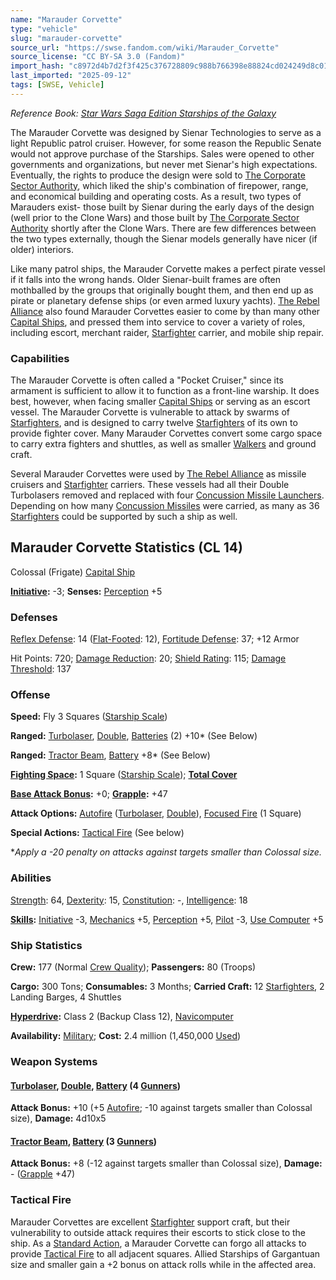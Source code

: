 ```yaml
---
name: "Marauder Corvette"
type: "vehicle"
slug: "marauder-corvette"
source_url: "https://swse.fandom.com/wiki/Marauder_Corvette"
source_license: "CC BY-SA 3.0 (Fandom)"
import_hash: "c8972d4b7d2f3f425c376728809c988b766398e88824cd024249d8c011f743c4"
last_imported: "2025-09-12"
tags: [SWSE, Vehicle]
---
```

*Reference Book: [Star Wars Saga Edition Starships of the Galaxy](https://swse.fandom.com/wiki/Star_Wars_Saga_Edition_Starships_of_the_Galaxy)*

The Marauder Corvette was designed by Sienar Technologies to serve as a light Republic patrol cruiser. However, for some reason the Republic Senate would not approve purchase of the Starships. Sales were opened to other governments and organizations, but never met Sienar's high expectations. Eventually, the rights to produce the design were sold to [The Corporate Sector Authority](https://swse.fandom.com/wiki/The_Corporate_Sector_Authority), which liked the ship's combination of firepower, range, and economical building and operating costs. As a result, two types of Marauders exist- those built by Sienar during the early days of the design (well prior to the Clone Wars) and those built by [The Corporate Sector Authority](https://swse.fandom.com/wiki/The_Corporate_Sector_Authority) shortly after the Clone Wars. There are few differences between the two types externally, though the Sienar models generally have nicer (if older) interiors.

Like many patrol ships, the Marauder Corvette makes a perfect pirate vessel if it falls into the wrong hands. Older Sienar-built frames are often mothballed by the groups that originally bought them, and then end up as pirate or planetary defense ships (or even armed luxury yachts). [The Rebel Alliance](https://swse.fandom.com/wiki/The_Rebel_Alliance) also found Marauder Corvettes easier to come by than many other [Capital Ships](https://swse.fandom.com/wiki/Capital_Ships), and pressed them into service to cover a variety of roles, including escort, merchant raider, [Starfighter](https://swse.fandom.com/wiki/Starfighter) carrier, and mobile ship repair.

### Capabilities
The Marauder Corvette is often called a "Pocket Cruiser," since its armament is sufficient to allow it to function as a front-line warship. It does best, however, when facing smaller [Capital Ships](https://swse.fandom.com/wiki/Capital_Ships) or serving as an escort vessel. The Marauder Corvette is vulnerable to attack by swarms of [Starfighters](https://swse.fandom.com/wiki/Starfighters), and is designed to carry twelve [Starfighters](https://swse.fandom.com/wiki/Starfighters) of its own to provide fighter cover. Many Marauder Corvettes convert some cargo space to carry extra fighters and shuttles, as well as smaller [Walkers](https://swse.fandom.com/wiki/Walkers) and ground craft.

Several Marauder Corvettes were used by [The Rebel Alliance](https://swse.fandom.com/wiki/The_Rebel_Alliance) as missile cruisers and [Starfighter](https://swse.fandom.com/wiki/Starfighter) carriers. These vessels had all their Double Turbolasers removed and replaced with four [Concussion Missile Launchers](https://swse.fandom.com/wiki/Concussion_Missile_Launchers). Depending on how many [Concussion Missiles](https://swse.fandom.com/wiki/Concussion_Missiles) were carried, as many as 36 [Starfighters](https://swse.fandom.com/wiki/Starfighters) could be supported by such a ship as well.

## Marauder Corvette Statistics (CL 14)
Colossal (Frigate) [Capital Ship](https://swse.fandom.com/wiki/Capital_Ship)

**[Initiative](https://swse.fandom.com/wiki/Initiative):** -3; **Senses:** [Perception](https://swse.fandom.com/wiki/Perception) +5
### Defenses
[Reflex Defense](https://swse.fandom.com/wiki/Reflex_Defense_(Vehicles)): 14 ([Flat-Footed](https://swse.fandom.com/wiki/Flat-Footed): 12), [Fortitude Defense](https://swse.fandom.com/wiki/Fortitude_Defense_(Vehicles)): 37; +12 Armor

Hit Points: 720; [Damage Reduction](https://swse.fandom.com/wiki/Damage_Reduction): 20; [Shield Rating](https://swse.fandom.com/wiki/Shield_Rating): 115; [Damage Threshold](https://swse.fandom.com/wiki/Damage_Threshold_(Vehicles)): 137
### Offense
**Speed:** Fly 3 Squares ([Starship Scale](https://swse.fandom.com/wiki/Starship_Scale))

**Ranged:** [Turbolaser](https://swse.fandom.com/wiki/Turbolaser), [Double](https://swse.fandom.com/wiki/Double), [Batteries](https://swse.fandom.com/wiki/Weapon_Batteries) (2) +10* (See Below)

**Ranged:** [Tractor Beam](https://swse.fandom.com/wiki/Tractor_Beam), [Battery](https://swse.fandom.com/wiki/Battery) +8* (See Below)

**[Fighting Space](https://swse.fandom.com/wiki/Fighting_Space):** 1 Square ([Starship Scale](https://swse.fandom.com/wiki/Starship_Scale)); **[Total Cover](https://swse.fandom.com/wiki/Total_Cover)**

**[Base Attack Bonus](https://swse.fandom.com/wiki/Base_Attack_Bonus):** +0; **[Grapple](https://swse.fandom.com/wiki/Grapple):** +47

**Attack Options:** [Autofire](https://swse.fandom.com/wiki/Autofire_(Vehicle_Combat)) ([Turbolaser](https://swse.fandom.com/wiki/Turbolaser), [Double](https://swse.fandom.com/wiki/Double)), [Focused Fire](https://swse.fandom.com/wiki/Focused_Fire) (1 Square)

**Special Actions:** [Tactical Fire](https://swse.fandom.com/wiki/Tactical_Fire) (See below)

**Apply a -20 penalty on attacks against targets smaller than Colossal size.*

### Abilities
[Strength](https://swse.fandom.com/wiki/Strength): 64, [Dexterity](https://swse.fandom.com/wiki/Dexterity): 15, [Constitution](https://swse.fandom.com/wiki/Constitution): -, [Intelligence](https://swse.fandom.com/wiki/Intelligence): 18

**[Skills](https://swse.fandom.com/wiki/Skills):** [Initiative](https://swse.fandom.com/wiki/Initiative) -3, [Mechanics](https://swse.fandom.com/wiki/Mechanics) +5, [Perception](https://swse.fandom.com/wiki/Perception) +5, [Pilot](https://swse.fandom.com/wiki/Pilot) -3, [Use Computer](https://swse.fandom.com/wiki/Use_Computer) +5
### Ship Statistics
**Crew:** 177 (Normal [Crew Quality](https://swse.fandom.com/wiki/Crew_Quality)); **Passengers:** 80 (Troops)

**Cargo:** 300 Tons; **Consumables:** 3 Months; **Carried Craft:** 12 [Starfighters](https://swse.fandom.com/wiki/Starfighters), 2 Landing Barges, 4 Shuttles

**[Hyperdrive](https://swse.fandom.com/wiki/Hyperdrive):** Class 2 (Backup Class 12), [Navicomputer](https://swse.fandom.com/wiki/Navicomputer)

**Availability:** [Military](https://swse.fandom.com/wiki/Military); **Cost:** 2.4 million (1,450,000 [Used](https://swse.fandom.com/wiki/Used))
### Weapon Systems
#### **[Turbolaser](https://swse.fandom.com/wiki/Turbolaser), [Double](https://swse.fandom.com/wiki/Double), [Battery](https://swse.fandom.com/wiki/Weapon_Batteries) (4 [Gunners](https://swse.fandom.com/wiki/Gunners))**
**Attack Bonus:** +10 (+5 [Autofire](https://swse.fandom.com/wiki/Autofire_(Vehicle_Combat)); -10 against targets smaller than Colossal size), **Damage:** 4d10x5

#### **[Tractor Beam](https://swse.fandom.com/wiki/Tractor_Beam), [Battery](https://swse.fandom.com/wiki/Weapon_Batteries) (3 [Gunners](https://swse.fandom.com/wiki/Gunners))**
**Attack Bonus:** +8 (-12 against targets smaller than Colossal size), **Damage:** - ([Grapple](https://swse.fandom.com/wiki/Grapple) +47)
### Tactical Fire
Marauder Corvettes are excellent [Starfighter](https://swse.fandom.com/wiki/Starfighter) support craft, but their vulnerability to outside attack requires their escorts to stick close to the ship. As a [Standard Action](https://swse.fandom.com/wiki/Standard_Action), a Marauder Corvette can forgo all attacks to provide [Tactical Fire](https://swse.fandom.com/wiki/Tactical_Fire) to all adjacent squares. Allied Starships of Gargantuan size and smaller gain a +2 bonus on attack rolls while in the affected area.